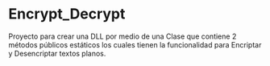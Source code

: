 # Encrypt_Decrypt
Proyecto para crear una DLL por medio de una Clase que contiene 2 métodos públicos estáticos los cuales tienen la funcionalidad para Encriptar y Desencriptar textos planos.
